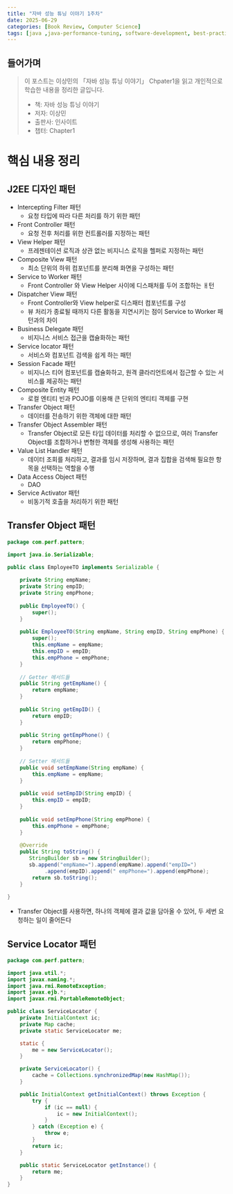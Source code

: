 ```yaml
---
title: "자바 성능 튜닝 이야기 1주차"
date: 2025-06-29
categories: [Book Review, Computer Science]
tags: [java ,java-performance-tuning, software-development, best-practices, 이상민]
---
```


## 들어가며
> 이 포스트는 이상민의 「자바 성능 튜닝 이야기」 Chpater1을 읽고 개인적으로 학습한 내용을 정리한 글입니다.
> - 책: 자바 성능 튜닝 이야기
> - 저자: 이상민
> - 출판사: 인사이트
> - 챕터: Chapter1

# 핵심 내용 정리

## J2EE 디자인 패턴
- Intercepting Filter 패턴
    - 요청 타입에 따라 다른 처리를 하기 위한 패턴
- Front Controller 패턴
    - 요청 전후 처리를 위한 컨트롤러를 지정하는 패턴
- View Helper 패턴
    - 프레젠테이션 로직과 상관 없는 비지니스 로직을 헬퍼로 지정하는 패턴
- Composite View 패턴
    - 최소 단위의 하위 컴포넌트를 분리해 화면을 구성하는 패턴
- Service to Worker 패턴
    - Front Controller 와 View Helper 사이에 디스패처를 두어 조합하는 ㅐ턴
- Dispatcher View 패턴
    - Front Controller와 View helper로 디스패터 컴포넌트를 구성
    - 뷰 처리가 종료될 때까지 다른 활동을 지연시키는 점이 Service to Worker 패턴과의 차이
- Business Delegate 패턴
    - 비지니스 서비스 접근을 캡슐화하는 패턴
- Service locator 패턴
    - 서비스와 컴포넌트 검색을 쉽게 하는 패턴
- Session Facade 패턴
    - 비지니스 티어 컴포넌트를 캡슐화하고, 원격 클라리언트에서 접근할 수 있는 서비스를 제공하는 패턴
- Composite Entity 패턴
    - 로컬 엔티티 빈과 POJO를 이용해 큰 단위의 엔티티 객체를 구현
- Transfer Object 패턴
    - 데이터를 전송하기 위한 객체에 대한 패턴
- Transfer Object Assembler 패턴
    - Transfer Object로 모든 타입 데이터를 처리할 수 없으므로, 여러 Transfer Object를 조합하거나 변형한 객체를 생성해 사용하는 패턴
- Value List Handler 패턴
    - 데이터 조회를 처리하고, 결과를 임시 저장하며, 결과 집합을 검색해 필요한 항목을 선택하는 역할을 수행
- Data Access Object 패턴
    - DAO
- Service Activator 패턴
    - 비동기적 호출을 처리하기 위한 패턴

## Transfer Object 패턴

```java
package com.perf.pattern;

import java.io.Serializable;

public class EmployeeTO implements Serializable {
    
    private String empName;
    private String empID;
    private String empPhone;
    
    public EmployeeTO() {
        super();
    }
    
    public EmployeeTO(String empName, String empID, String empPhone) {
        super();
        this.empName = empName;
        this.empID = empID;
        this.empPhone = empPhone;
    }
    
    // Getter 메서드들
    public String getEmpName() {
        return empName;
    }
    
    public String getEmpID() {
        return empID;
    }
    
    public String getEmpPhone() {
        return empPhone;
    }
    
    // Setter 메서드들
    public void setEmpName(String empName) {
        this.empName = empName;
    }
    
    public void setEmpID(String empID) {
        this.empID = empID;
    }
    
    public void setEmpPhone(String empPhone) {
        this.empPhone = empPhone;
    }
    
    @Override
    public String toString() {
       StringBuilder sb = new StringBuilder();
       sb.append("empName=").append(empName).append("empID=")
            .append(empID).append(" empPhone=").append(empPhone);
        return sb.toString();
    }
    
}
```

- Transfer Object를 사용하면, 하나의 객체에 결과 값을 담아올 수 있어, 두 세번 요청하는 일이 줄어든다

## Service Locator 패턴

```java
package com.perf.pattern;

import java.util.*;
import javax.naming.*;
import java.rmi.RemoteException;
import javax.ejb.*;
import javax.rmi.PortableRemoteObject;

public class ServiceLocator {
    private InitialContext ic;
    private Map cache;
    private static ServiceLocator me;

    static {
        me = new ServiceLocator();
    }

    private ServiceLocator() {
        cache = Collections.synchronizedMap(new HashMap());
    }

    public InitialContext getInitialContext() throws Exception {
        try {
            if (ic == null) {
                ic = new InitialContext();
            }
        } catch (Exception e) {
            throw e;
        }
        return ic;
    }

    public static ServiceLocator getInstance() {
        return me;
    }
}
```
